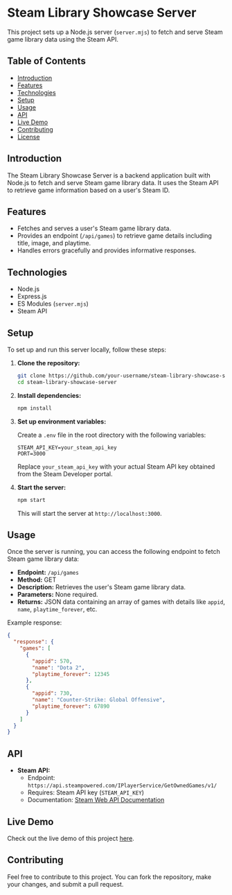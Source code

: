 

# Steam Library Showcase Server

This project sets up a Node.js server (`server.mjs`) to fetch and serve Steam game library data using the Steam API.

## Table of Contents

- [Introduction](#introduction)
- [Features](#features)
- [Technologies](#technologies)
- [Setup](#setup)
- [Usage](#usage)
- [API](#api)
- [Live Demo](#live-demo)
- [Contributing](#contributing)
- [License](#license)

## Introduction

The Steam Library Showcase Server is a backend application built with Node.js to fetch and serve Steam game library data. It uses the Steam API to retrieve game information based on a user's Steam ID.

## Features

- Fetches and serves a user's Steam game library data.
- Provides an endpoint (`/api/games`) to retrieve game details including title, image, and playtime.
- Handles errors gracefully and provides informative responses.

## Technologies

- Node.js
- Express.js
- ES Modules (`server.mjs`)
- Steam API

## Setup

To set up and run this server locally, follow these steps:

1. **Clone the repository:**

   ```bash
   git clone https://github.com/your-username/steam-library-showcase-server.git
   cd steam-library-showcase-server
   ```

2. **Install dependencies:**

   ```bash
   npm install
   ```

3. **Set up environment variables:**

   Create a `.env` file in the root directory with the following variables:

   ```plaintext
   STEAM_API_KEY=your_steam_api_key
   PORT=3000
   ```

   Replace `your_steam_api_key` with your actual Steam API key obtained from the Steam Developer portal.

4. **Start the server:**

   ```bash
   npm start
   ```

   This will start the server at `http://localhost:3000`.

## Usage

Once the server is running, you can access the following endpoint to fetch Steam game library data:

- **Endpoint:** `/api/games`
- **Method:** GET
- **Description:** Retrieves the user's Steam game library data.
- **Parameters:** None required.
- **Returns:** JSON data containing an array of games with details like `appid`, `name`, `playtime_forever`, etc.

Example response:
   ```json
   {
     "response": {
       "games": [
         {
           "appid": 570,
           "name": "Dota 2",
           "playtime_forever": 12345
         },
         {
           "appid": 730,
           "name": "Counter-Strike: Global Offensive",
           "playtime_forever": 67890
         }
       ]
     }
   }
   ```

## API

- **Steam API:**
  - Endpoint: `https://api.steampowered.com/IPlayerService/GetOwnedGames/v1/`
  - Requires: Steam API key (`STEAM_API_KEY`)
  - Documentation: [Steam Web API Documentation](https://steamcommunity.com/dev/api)

## Live Demo

Check out the live demo of this project [here](https://steam-lib.onrender.com/).

## Contributing

Feel free to contribute to this project. You can fork the repository, make your changes, and submit a pull request.
